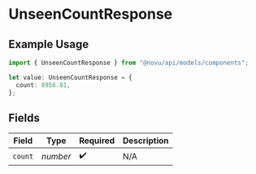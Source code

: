 # UnseenCountResponse

## Example Usage

```typescript
import { UnseenCountResponse } from "@novu/api/models/components";

let value: UnseenCountResponse = {
  count: 8956.81,
};
```

## Fields

| Field              | Type               | Required           | Description        |
| ------------------ | ------------------ | ------------------ | ------------------ |
| `count`            | *number*           | :heavy_check_mark: | N/A                |